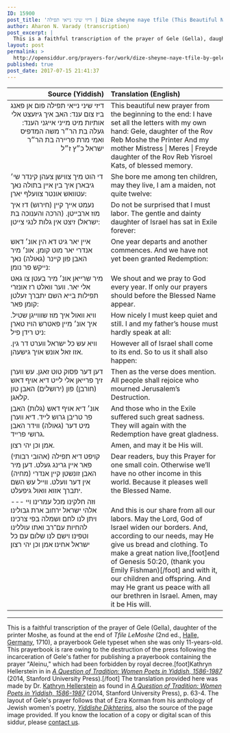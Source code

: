```yaml
---
ID: 15900
post_title: 'דיזי שיני נייאי תפילה | Dize sheyne naye tfile (This Beautiful New Prayer) by Gele bat Moshe v&#8217;Freyde, 1710'
author: Aharon N. Varady (transcription)
post_excerpt: |
  This is a faithful transcription of the prayer of Gele (Gella), daughter of the printer Moshe, as found at the end of <em>Tfile LeMoshe</em> (2nd ed., <a href="https://en.wikipedia.org/wiki/Halle_(Saale)">Halle, Germany</a>, 1710), a prayerbook Gele typeset when she was only 11-years-old. This prayerbook is rare owing to the destruction of the press following the incarceration of Gele's father for publishing a prayerbook containing the prayer "Aleinu," which had been forbidden by royal decree.[foot]Kathryn Hellerstein in in <a href="https://books.google.com/books?id=XvKyAwAAQBAJ&lpg=PP1&pg=PA66#v=onepage&q&f=false"><em>A Question of Tradition: Women Poets in Yiddish, 1586-1987</em></a> (2014, Stanford University Press).[/foot] The translation provided here was made by Dr. <a href="https://ccat.sas.upenn.edu/jwst/people/kathryn-hellerstein">Kathryn Hellerstein</a> as found in <a href="https://books.google.com/books?id=XvKyAwAAQBAJ&lpg=PP1&pg=PA63#v=onepage&q&f=false"><em>A Question of Tradition: Women Poets in Yiddish, 1586-1987</em></a> (2014, Stanford University Press), p. 63-4. The layout of Gele's prayer follows that of Ezra Korman from his anthology of Jewish women's poetry, <a href="https://archive.org/stream/nybc210869#page/n102/mode/2up"><em>Yiddishe Dikhterins</em></a>, also the source of the page image provided. If you know the location of a copy or digital scan of this siddur, please <a href="http://opensiddur.org/contact/">contact us</a>.
layout: post
permalink: >
  http://opensiddur.org/prayers-for/work/dize-sheyne-naye-tfile-by-gele-bat-moshe-1710/
published: true
post_date: 2017-07-15 21:41:37
---
```

<table style="margin-left: auto;margin-right: auto;" class="draggable">
<thead><tr><th id="x" style="text-align: right;">Source (Yiddish)</th><th style="text-align: left;">Translation (English)</th></tr></thead>
<tbody>
<tr><td style="vertical-align:top;" width="46%">
<div class="yiddish" style="text-align: right;"><span lang="he">
דיזי שיני נייאי תפילה פום אן פאנג ביז צום ענד:
האב איך גיזעצט אלי אותיות מיט מייני אייגני הענד:
געלה בת הר״ר משה המדפיס
ואמי מרת פריירה בת הר״ר ישראל כ״ץ ז״ל
</span></div></td>

<td style="vertical-align:top;" width="53%"><div class="english">
This beautiful new prayer from the beginning to the end:
I have set all the letters with my own hand:
Gele, daughter of the Rov Reb Moshe the Printer 
And my mother Mistress | Meres | Freyde daughter of the Rov Reb Yisroel Kats, of blessed memory.
</div></td></tr>


<tr><td style="vertical-align:top;" width="46%">
<div class="yiddish"><span lang="he">
די הוט מיך צווישן צעהן קינדר שי׳ גיבארן
איך בין איין בתולה נאך עטוואש אונטר צוועלף יארן:
</span></div></td>

<td style="vertical-align:top;" width="53%"><div class="english">
She bore me among ten children, may they live,
I am a maiden, not quite twelve:
</div></td></tr>


<tr><td style="vertical-align:top;" width="46%">
<div class="yiddish"><span lang="he">
נעמט אייך קיין (חירוש) דז איך מוז ארבייטן.
(הרכה והענוכה בת ישראל) זיצט אין גלות לנגי צייטן:
</span></div></td>

<td style="vertical-align:top;" width="53%"><div class="english">
Do not be surprised that I must labor.
The gentle and dainty daughter of Israel has sat in Exile forever:
</div></td></tr>


<tr><td style="vertical-align:top;" width="46%">
<div class="yiddish"><span lang="he">
איין יאר גיט דא הין אונ׳ דאש אנדרי יאר מוט קומן.
אונ׳ מיר האבן פון קיינר (גאולה) נאך נייקש פר נומן:
</span></div></td>

<td style="vertical-align:top;" width="53%"><div class="english">
One year departs and another commences.
And we have not yet been granted Redemption:
</div></td></tr>


<tr><td style="vertical-align:top;" width="46%">
<div class="yiddish"><span lang="he">
מיר שרייאן אונ׳ מיר בעטן צו גאט אלי יאר.
ווער וואלט רז אונזרי תפילות בייא השם יתברך זעלטן קומן פאר:
</span></div></td>

<td style="vertical-align:top;" width="53%"><div class="english">
We shout and we pray to God every year.
If only our prayers should before the Blessed Name appear.
</div></td></tr>


<tr><td style="vertical-align:top;" width="46%">
<div class="yiddish"><span lang="he">
וויא וואול איך מוז שוווייגן שטיל.
איך אונ׳ מיין פאטרש הויז טארן ניט רידן פיל:
</span></div></td>

<td style="vertical-align:top;" width="53%"><div class="english">
How nicely I must keep quiet and still.
I and my father’s house must hardly speak at all:
</div></td></tr>


<tr><td style="vertical-align:top;" width="46%">
<div class="yiddish"><span lang="he">
וויא עש כל ישראל ווערט דר גין.
אזו זאל אונש אויך גישעהן.
</span></div></td>

<td style="vertical-align:top;" width="53%"><div class="english">
However all of Israel shall come to its end.
So to us it shall also happen:
</div></td></tr>


<tr><td style="vertical-align:top;" width="46%">
<div class="yiddish"><span lang="he">
דען דער פסוק טוט זאגן.
עש ווערן זיך פרייאן אלי לייט דיא אויף דאש (חורבן) פון (ירושלים) האבן טון קלאגן.
</span></div></td>

<td style="vertical-align:top;" width="53%"><div class="english">
Then as the verse does mention.
All people shall rejoice who mourned Jerusalem’s Destruction.
</div></td></tr>


<tr><td style="vertical-align:top;" width="46%">
<div class="yiddish"><span lang="he">
אונ׳ דיא אויף דאש (גלות) האבן פר טריבן גרוש לייד.
דיא ווערן מיט דער (גאולה) ווידר האבן גרושי פרייד.
</span></div></td>

<td style="vertical-align:top;" width="53%"><div class="english">
And those who in the Exile suffered such great sadness.
They will again with the Redemption have great gladness.
</div></td></tr>


<tr><td style="vertical-align:top;" width="46%">
<div class="yiddish"><span lang="he">
אמן וכן יהי רצון.
</span></div></td>

<td style="vertical-align:top;" width="53%"><div class="english">
Amen, and may it be His will.
</div></td></tr>


<tr><td style="vertical-align:top;" width="46%">
<div class="yiddish"><span lang="he">
(אהובי רבותי) קויפט דיא תפילה פאר איין גרינג געלט.
דען מיר האבן זונשטן קיין אנדרי (מחיה) אין דער וועלט.
ווייל עש השם יתברך אזוא וואול גיפעלט.
</span></div></td>

<td style="vertical-align:top;" width="53%"><div class="english">
Dear readers, buy this Prayer for one small coin.
Otherwise we’ll have no other income in this world.
Because it pleases well the Blessed Name.
</div></td></tr>


<tr><td style="vertical-align:top;" width="46%">
<div class="liturgy"><span lang="he">
---
וזה חלקינו מכל עמרינו׃
 ויי אלהי ישראל ירחוב ארת גבולינו׃
 ויתן לנו לחם ושמלה בפי צרכינו׃
 להחיות עם־רב ואתו עוללינו וטפינו׃
 וישם לנו שלום עם כל ישראל אחינו׃ אמן וכן יהי רצון׃
</span></div></td>

<td style="vertical-align:top;" width="53%"><div class="english">
&nbsp;<br />
And this is our share from all our labors. 
May the Lord, God of Israel widen our borders. 
And, according to our needs, may He give us bread and clothing. 
To make a great nation live,[foot]end of Genesis 50:20, (thank you Emily Fishman)[/foot] and with it, our children and offspring. 
And may He grant us peace with all our brethren in Israel. Amen, may it be His will.
</div></td>
</tr>
</tbody>
</tbody></table>

<hr />

This is a faithful transcription of the prayer of Gele (Gella), daughter of the printer Moshe, as found at the end of <em>Tfile LeMoshe</em> (2nd ed., <a href="https://en.wikipedia.org/wiki/Halle_(Saale)">Halle, Germany</a>, 1710), a prayerbook Gele typeset when she was only 11-years-old. This prayerbook is rare owing to the destruction of the press following the incarceration of Gele's father for publishing a prayerbook containing the prayer "Aleinu," which had been forbidden by royal decree.[foot]Kathryn Hellerstein in in <a href="https://books.google.com/books?id=XvKyAwAAQBAJ&lpg=PP1&pg=PA66#v=onepage&q&f=false"><em>A Question of Tradition: Women Poets in Yiddish, 1586-1987</em></a> (2014, Stanford University Press).[/foot] The translation provided here was made by Dr. <a href="https://ccat.sas.upenn.edu/jwst/people/kathryn-hellerstein">Kathryn Hellerstein</a> as found in <a href="https://books.google.com/books?id=XvKyAwAAQBAJ&lpg=PP1&pg=PA63#v=onepage&q&f=false"><em>A Question of Tradition: Women Poets in Yiddish, 1586-1987</em></a> (2014, Stanford University Press), p. 63-4. The layout of Gele's prayer follows that of Ezra Korman from his anthology of Jewish women's poetry, <a href="https://archive.org/stream/nybc210869#page/n102/mode/2up"><em>Yiddishe Dikhterins</em></a>, also the source of the page image provided. If you know the location of a copy or digital scan of this siddur, please <a href="http://opensiddur.org/contact/">contact us</a>.